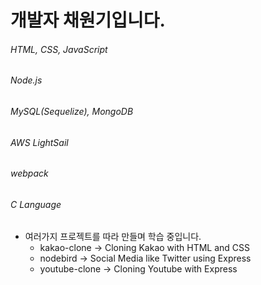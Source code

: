 # 개발자 채원기입니다.
###### HTML, CSS, JavaScript
###### Node.js 
###### MySQL(Sequelize), MongoDB
###### AWS LightSail
###### webpack
###### C Language

* 여러가지 프로젝트를 따라 만들며 학습 중입니다. 
  + kakao-clone -> Cloning Kakao with HTML and CSS
  + nodebird -> Social Media like Twitter using Express
  + youtube-clone -> Cloning Youtube with Express



